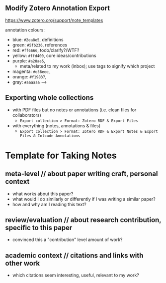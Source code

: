 ## Modify Zotero Annotation Export

https://www.zotero.org/support/note_templates

annotation colours: 
- blue: `#2ea8e5`, definitions
- green: `#5fb236`, references
- red: `#ff6666`, todo/clarify?/WTF?
- yellow: `#ffd400`, core ideas/contributions
- purple: `#a28ae5`,
    - meta/related to my work (inbox); use tags to signify which project
- magenta: `#e56eee`,
- orange: `#f19837`,
- gray: `#aaaaaa` -->

## Exporting whole collections

- with PDF files but no notes or annotations (i.e. clean files for collaborators)
    - `Export collection > Format: Zotero RDF & Export Files`
- with everything (notes, annotations & files)
    - `Export collection > Format: Zotero RDF & Export Notes & Export Files & Inlcude Annotations`

# Template for Taking Notes

## meta-level // about paper writing craft, personal context
- what works about this paper?
- what would I do similarly or differently if I was writing a similar paper?
- how and why am I reading this text?

## review/evaluation // about research contribution, specific to this paper
- convinced this a "contribution" level amount of work?

## academic context // citations and links with other work
- which citations seem interesting, useful, relevant to my work?
